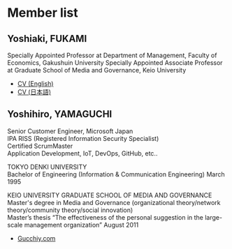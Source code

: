 # Member list
## Yoshiaki, FUKAMI
Specially Appointed Professor at Department of Management, Faculty of Economics, Gakushuin University
Specially Appointed Associate Professor at Graduate School of Media and Governance, Keio University
- [CV (English)](https://github.com/icat-lab/CurriculumVitae/blob/master/english.md)
- [CV (日本語)](https://github.com/icat-lab/CurriculumVitae)

## Yoshihiro, YAMAGUCHI
Senior Customer Engineer, Microsoft Japan  
IPA RISS (Registered Information Security Specialist)  
Certified ScrumMaster  
Application Development, IoT, DevOps, GitHub, etc..

TOKYO DENKI UNIVERSITY  
Bachelor of Engineering (Information & Communication Engineering)
March 1995

KEIO UNIVERSITY GRADUATE SCHOOL OF MEDIA AND GOVERNANCE
Master's degree in Media and Governance
(organizational theory/network theory/community theory/social innovation)  
Master’s thesis “The effectiveness of the personal suggestion in the large-scale management organization” August 2011

- [Gucchiy.com](https://www.gucchiy.com/)